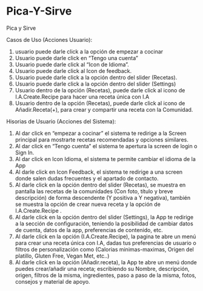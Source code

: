 # Pica-Y-Sirve
Pica y Sirve

Casos de Uso (Acciones Usuario):

1) usuario puede darle click a la opción de empezar a cocinar
2) Usuario puede darle click en “Tengo una cuenta”
3) Usuario puede darle click al “Icon de Idioma”.
4) Usuario puede darle click al Icon de feedback.
5) Usuario puede darle click a la opción dentro del slider (Recetas).
6) Usuario puede darle click a la opción dentro del slider (Settings)
7) Usuario dentro de la opción (Recetas), puede darle click al icono de I.A.Create.Recipe para hacer una receta única con I.A
8) Usuario dentro de la opción (Recetas), puede darle click al icono de Añadir.Receta(+), para crear y compartir una receta con la Comunidad.

Hisorias de Usuario (Acciones del Sistema):

1) Al dar click en “empezar a cocinar” el sistema te redirige a la Screen principal para mostrarte recetas recomendadas y opciones similares.
2) Al dar click en “Tengo cuenta” el sistema te apertura la screen de login o Sign In.
3) Al dar click en Icon Idioma, el sistema te permite cambiar el idioma de la App
4) Al darle click en Icon Feedback, el sistema te redirige a una screen donde salen dudas frecuentes y el apartado de contacto.
5) Al darle click en la opción dentro del slider (Recetas), se muestra en pantalla las recetas de la comunidades (Con foto, título y breve descripción) de forma descendente (Y positiva a Y negativa), también se muestra la opción de crear nueva receta y la opción de I.A.Create.Recipe .
6) Al darle click en la opción dentro del slider (Settings), la App te redirige a la sección de configuración, teniendo la posibilidad de cambiar datos de cuenta, datos de la app, preferencias de contenido, etc.
7) Al darle click en la opción (I.A.Create.Recipe), la pagina te abre un menú para crear una receta única con I.A, dadas tus preferencias de usuario o filtros de personalización como (Calorias minimas-maximas, Origen del platillo, Gluten Free, Vegan Met, etc..)
8) Al darle click en la opción (Añadir.receta), la App te abre un menú donde puedes crear/añadir una receta; escribiendo su Nombre, descripción, origen, filtros de la misma, ingredientes, paso a paso de la misma, fotos, consejos y material de apoyo. 
